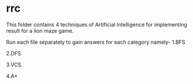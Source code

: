 # rrc

This folder contains 4 techniques of Artificial Intelligence for implementing result for a lion maze game.

Run each file separately to gain answers for each category namely-
1.BFS

2.DFS

3.VCS

4.A*
